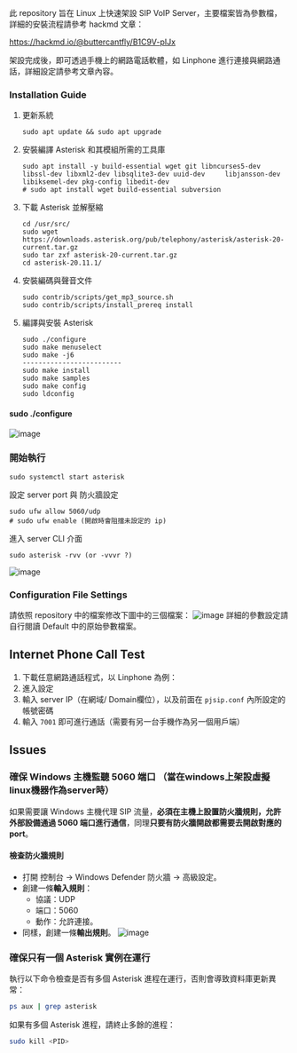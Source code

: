 此 repository 旨在 Linux 上快速架設 SIP VoIP Server，主要檔案皆為參數檔，詳細的安裝流程請參考 hackmd 文章：

https://hackmd.io/@buttercantfly/B1C9V-pIJx

架設完成後，即可透過手機上的網路電話軟體，如 Linphone 進行連接與網路通話，詳細設定請參考文章內容。


### Installation Guide
1. 更新系統
    ```bash!
    sudo apt update && sudo apt upgrade
    ```
2. 安裝編譯 Asterisk 和其模組所需的工具庫
    ```bash!
    sudo apt install -y build-essential wget git libncurses5-dev libssl-dev libxml2-dev libsqlite3-dev uuid-dev     libjansson-dev libiksemel-dev pkg-config libedit-dev
    # sudo apt install wget build-essential subversion
    ```
3. 下載 Asterisk 並解壓縮
    ```bash!
    cd /usr/src/
    sudo wget https://downloads.asterisk.org/pub/telephony/asterisk/asterisk-20-current.tar.gz
    sudo tar zxf asterisk-20-current.tar.gz
    cd asterisk-20.11.1/
    ```
4. 安裝編碼與聲音文件
    ```
    sudo contrib/scripts/get_mp3_source.sh
    sudo contrib/scripts/install_prereq install
    ```
5. 編譯與安裝 Asterisk
    ```bash!
    sudo ./configure
    sudo make menuselect
    sudo make -j6
    -------------------------
    sudo make install
    sudo make samples
    sudo make config
    sudo ldconfig
    ```

#### sudo ./configure
![image](https://github.com/user-attachments/assets/ad7d9162-f68f-4289-a0b4-22391a8cdd5e)


### 開始執行
```
sudo systemctl start asterisk
```

設定 server port 與 防火牆設定
```
sudo ufw allow 5060/udp
# sudo ufw enable (開啟時會阻擋未設定的 ip)
```

進入 server CLI 介面
```
sudo asterisk -rvv (or -vvvr ?)
```
![image](https://github.com/user-attachments/assets/69fbb6af-2c47-4328-8efa-519073b52447)


### Configuration File Settings
請依照 repository 中的檔案修改下圖中的三個檔案：
![image](https://github.com/user-attachments/assets/08f01767-ad3c-4f19-83f8-124e9dc5a004)
詳細的參數設定請自行閱讀 Default 中的原始參數檔案。

## Internet Phone Call Test

1. 下載任意網路通話程式，以 Linphone 為例：
2. 進入設定
3. 輸入 server IP（在網域/ Domain欄位），以及前面在 `pjsip.conf` 內所設定的帳號密碼
4. 輸入 `7001` 即可進行通話（需要有另一台手機作為另一個用戶端）


## Issues

### 確保 Windows 主機監聽 5060 端口 （當在windows上架設虛擬linux機器作為server時）
如果需要讓 Windows 主機代理 SIP 流量，**必須在主機上設置防火牆規則，允許外部設備通過 5060 端口進行通信**，同理**只要有防火牆開啟都需要去開啟對應的 port**。

#### 檢查防火牆規則
- 打開 控制台 → Windows Defender 防火牆 → 高級設定。
- 創建一條**輸入規則**：
    * 協議：UDP
    * 端口：5060
    * 動作：允許連接。
- 同樣，創建一條**輸出規則**。
    ![image](https://github.com/user-attachments/assets/b51f3939-e700-407d-998c-f20a479f87f9)

### 確保只有一個 Asterisk 實例在運行
執行以下命令檢查是否有多個 Asterisk 進程在運行，否則會導致資料庫更新異常：

```bash
ps aux | grep asterisk
```
如果有多個 Asterisk 進程，請終止多餘的進程：
```bash
sudo kill <PID>
```
